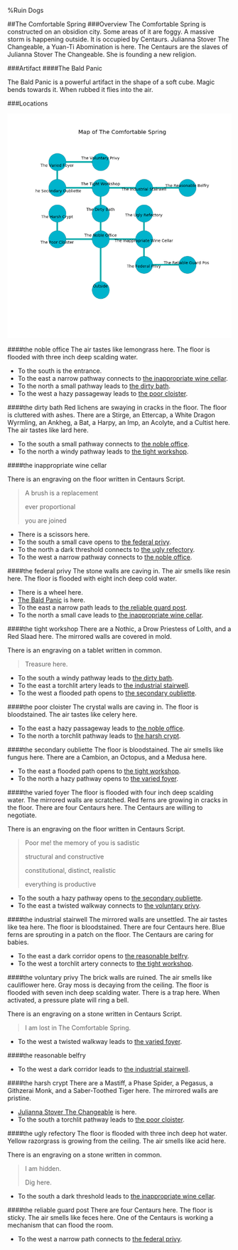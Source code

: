 %Ruin Dogs

##The Comfortable Spring
###Overview
The Comfortable Spring is constructed on an obsidion city. Some areas of it are foggy. A massive storm is happening outside. It is occupied by Centaurs. <a name="Julianna-Stover-The-Changeable"></a>Julianna Stover The Changeable, a Yuan-Ti Abomination is here. The Centaurs are the slaves of Julianna Stover The Changeable. She  is founding a new religion. 



###Artifact
####<a name="The-Bald-Panic"></a>The Bald Panic


The Bald Panic is a powerful artifact in the shape of a soft cube. Magic bends towards it. When rubbed it flies into the air. 





###Locations


![](../v1/images/The-Comfortable-Spring.png)

####<a name="the-noble-office"></a>the noble office
The air tastes like lemongrass here. The floor is flooded with three inch deep scalding water. 



* To the south is the entrance.
* To the east a narrow pathway connects to [the inappropriate wine cellar](#the-inappropriate-wine-cellar).
* To the north a small pathway leads to [the dirty bath](#the-dirty-bath).
* To the west a hazy passageway leads to [the poor cloister](#the-poor-cloister).


####<a name="the-dirty-bath"></a>the dirty bath
Red lichens are swaying in cracks in the floor. The floor is cluttered with ashes. There are a Stirge, an Ettercap, a White Dragon Wyrmling, an Ankheg, a Bat, a Harpy, an Imp, an Acolyte, and a Cultist here. The air tastes like lard here. 



* To the south a small pathway connects to [the noble office](#the-noble-office).
* To the north a windy pathway leads to [the tight workshop](#the-tight-workshop).


####<a name="the-inappropriate-wine-cellar"></a>the inappropriate wine cellar


There is an engraving on the floor written in Centaurs Script. 

> A brush is a replacement
>
> ever proportional
>
> you are joined
>


* There is a scissors here.
* To the south a small cave opens to [the federal privy](#the-federal-privy).
* To the north a dark threshold connects to [the ugly refectory](#the-ugly-refectory).
* To the west a narrow pathway connects to [the noble office](#the-noble-office).


####<a name="the-federal-privy"></a>the federal privy
The stone walls are caving in. The air smells like resin here. The floor is flooded with eight inch deep cold water. 



* There is a wheel here.
* [The Bald Panic](#The-Bald-Panic) is here.
* To the east a narrow path leads to [the reliable guard post](#the-reliable-guard-post).
* To the north a small cave leads to [the inappropriate wine cellar](#the-inappropriate-wine-cellar).


####<a name="the-tight-workshop"></a>the tight workshop
There are a Nothic, a Drow Priestess of Lolth, and a Red Slaad here. The mirrored walls are covered in mold. 

There is an engraving on a tablet written in common. 

> Treasure here.
>


* To the south a windy pathway leads to [the dirty bath](#the-dirty-bath).
* To the east a torchlit artery leads to [the industrial stairwell](#the-industrial-stairwell).
* To the west a flooded path opens to [the secondary oubliette](#the-secondary-oubliette).


####<a name="the-poor-cloister"></a>the poor cloister
The crystal walls are caving in. The floor is bloodstained. The air tastes like celery here. 



* To the east a hazy passageway leads to [the noble office](#the-noble-office).
* To the north a torchlit pathway leads to [the harsh crypt](#the-harsh-crypt).


####<a name="the-secondary-oubliette"></a>the secondary oubliette
The floor is bloodstained. The air smells like fungus here. There are a Cambion, an Octopus, and a Medusa here. 



* To the east a flooded path opens to [the tight workshop](#the-tight-workshop).
* To the north a hazy pathway opens to [the varied foyer](#the-varied-foyer).


####<a name="the-varied-foyer"></a>the varied foyer
The floor is flooded with four inch deep scalding water. The mirrored walls are scratched. Red ferns are growing in cracks in the floor. There are four Centaurs here. The Centaurs are willing to negotiate. 

There is an engraving on the floor written in Centaurs Script. 

> Poor me! the memory of you is sadistic
>
> structural and constructive
>
> constitutional, distinct, realistic
>
> everything is productive
>


* To the south a hazy pathway opens to [the secondary oubliette](#the-secondary-oubliette).
* To the east a twisted walkway connects to [the voluntary privy](#the-voluntary-privy).


####<a name="the-industrial-stairwell"></a>the industrial stairwell
The mirrored walls are unsettled. The air tastes like tea here. The floor is bloodstained. There are four Centaurs here. Blue ferns are sprouting in a patch on the floor. The Centaurs are caring for babies. 



* To the east a dark corridor opens to [the reasonable belfry](#the-reasonable-belfry).
* To the west a torchlit artery connects to [the tight workshop](#the-tight-workshop).


####<a name="the-voluntary-privy"></a>the voluntary privy
The brick walls are ruined. The air smells like cauliflower here. Gray moss is decaying from the ceiling. The floor is flooded with seven inch deep scalding water. There is a trap here. When activated, a pressure plate will ring a bell. 

There is an engraving on a stone written in Centaurs Script. 

> I am lost in The Comfortable Spring.
>


* To the west a twisted walkway leads to [the varied foyer](#the-varied-foyer).


####<a name="the-reasonable-belfry"></a>the reasonable belfry




* To the west a dark corridor leads to [the industrial stairwell](#the-industrial-stairwell).


####<a name="the-harsh-crypt"></a>the harsh crypt
There are a Mastiff, a Phase Spider, a Pegasus, a Githzerai Monk, and a Saber-Toothed Tiger here. The mirrored walls are pristine. 



* [Julianna Stover The Changeable](#Julianna-Stover-The-Changeable) is here.
* To the south a torchlit pathway leads to [the poor cloister](#the-poor-cloister).


####<a name="the-ugly-refectory"></a>the ugly refectory
The floor is flooded with three inch deep hot water. Yellow razorgrass is growing from the ceiling. The air smells like acid here. 

There is an engraving on a stone written in common. 

> I am hidden.
>
> Dig here.
>


* To the south a dark threshold leads to [the inappropriate wine cellar](#the-inappropriate-wine-cellar).


####<a name="the-reliable-guard-post"></a>the reliable guard post
There are four Centaurs here. The floor is sticky. The air smells like feces here. One of the Centaurs is working a mechanism that can flood the room. 



* To the west a narrow path connects to [the federal privy](#the-federal-privy).



